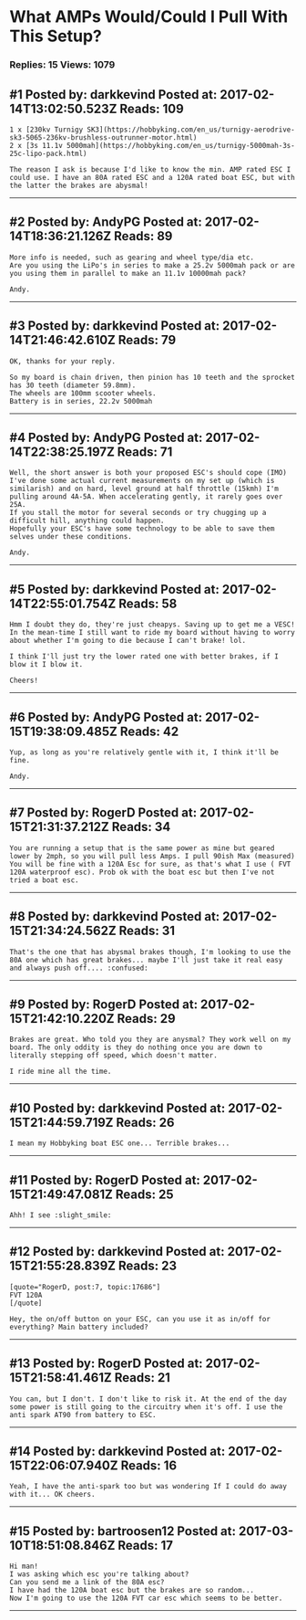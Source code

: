 # What AMPs Would/Could I Pull With This Setup?

### Replies: 15 Views: 1079

## \#1 Posted by: darkkevind Posted at: 2017-02-14T13:02:50.523Z Reads: 109

```
1 x [230kv Turnigy SK3](https://hobbyking.com/en_us/turnigy-aerodrive-sk3-5065-236kv-brushless-outrunner-motor.html) 
2 x [3s 11.1v 5000mah](https://hobbyking.com/en_us/turnigy-5000mah-3s-25c-lipo-pack.html)

The reason I ask is because I'd like to know the min. AMP rated ESC I could use. I have an 80A rated ESC and a 120A rated boat ESC, but with the latter the brakes are abysmal!
```

---
## \#2 Posted by: AndyPG Posted at: 2017-02-14T18:36:21.126Z Reads: 89

```
More info is needed, such as gearing and wheel type/dia etc.
Are you using the LiPo's in series to make a 25.2v 5000mah pack or are you using them in parallel to make an 11.1v 10000mah pack?

Andy.
```

---
## \#3 Posted by: darkkevind Posted at: 2017-02-14T21:46:42.610Z Reads: 79

```
OK, thanks for your reply.

So my board is chain driven, then pinion has 10 teeth and the sprocket has 30 teeth (diameter 59.8mm).
The wheels are 100mm scooter wheels.
Battery is in series, 22.2v 5000mah
```

---
## \#4 Posted by: AndyPG Posted at: 2017-02-14T22:38:25.197Z Reads: 71

```
Well, the short answer is both your proposed ESC's should cope (IMO)
I've done some actual current measurements on my set up (which is similarish) and on hard, level ground at half throttle (15kmh) I'm pulling around 4A-5A. When accelerating gently, it rarely goes over 25A.
If you stall the motor for several seconds or try chugging up a difficult hill, anything could happen.
Hopefully your ESC's have some technology to be able to save them selves under these conditions.

Andy.
```

---
## \#5 Posted by: darkkevind Posted at: 2017-02-14T22:55:01.754Z Reads: 58

```
Hmm I doubt they do, they're just cheapys. Saving up to get me a VESC! In the mean-time I still want to ride my board without having to worry about whether I'm going to die because I can't brake! lol.

I think I'll just try the lower rated one with better brakes, if I blow it I blow it.

Cheers!
```

---
## \#6 Posted by: AndyPG Posted at: 2017-02-15T19:38:09.485Z Reads: 42

```
Yup, as long as you're relatively gentle with it, I think it'll be fine.

Andy.
```

---
## \#7 Posted by: RogerD Posted at: 2017-02-15T21:31:37.212Z Reads: 34

```
You are running a setup that is the same power as mine but geared lower by 2mph, so you will pull less Amps. I pull 90ish Max (measured) You will be fine with a 120A Esc for sure, as that's what I use ( FVT 120A waterproof esc). Prob ok with the boat esc but then I've not tried a boat esc.
```

---
## \#8 Posted by: darkkevind Posted at: 2017-02-15T21:34:24.562Z Reads: 31

```
That's the one that has abysmal brakes though, I'm looking to use the 80A one which has great brakes... maybe I'll just take it real easy and always push off.... :confused:
```

---
## \#9 Posted by: RogerD Posted at: 2017-02-15T21:42:10.220Z Reads: 29

```
Brakes are great. Who told you they are anysmal? They work well on my board. The only oddity is they do nothing once you are down to literally stepping off speed, which doesn't matter.

I ride mine all the time.
```

---
## \#10 Posted by: darkkevind Posted at: 2017-02-15T21:44:59.719Z Reads: 26

```
I mean my Hobbyking boat ESC one... Terrible brakes...
```

---
## \#11 Posted by: RogerD Posted at: 2017-02-15T21:49:47.081Z Reads: 25

```
Ahh! I see :slight_smile:
```

---
## \#12 Posted by: darkkevind Posted at: 2017-02-15T21:55:28.839Z Reads: 23

```
[quote="RogerD, post:7, topic:17686"]
FVT 120A
[/quote]

Hey, the on/off button on your ESC, can you use it as in/off for everything? Main battery included?
```

---
## \#13 Posted by: RogerD Posted at: 2017-02-15T21:58:41.461Z Reads: 21

```
You can, but I don't. I don't like to risk it. At the end of the day some power is still going to the circuitry when it's off. I use the anti spark AT90 from battery to ESC.
```

---
## \#14 Posted by: darkkevind Posted at: 2017-02-15T22:06:07.940Z Reads: 16

```
Yeah, I have the anti-spark too but was wondering If I could do away with it... OK cheers.
```

---
## \#15 Posted by: bartroosen12 Posted at: 2017-03-10T18:51:08.846Z Reads: 17

```
Hi man!
I was asking which esc you're talking about?
Can you send me a link of the 80A esc?
I have had the 120A boat esc but the brakes are so random...
Now I'm going to use the 120A FVT car esc which seems to be better.
```

---
